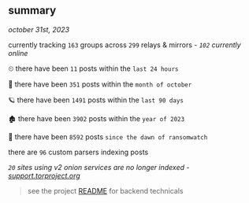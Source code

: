 
## summary
_october 31st, 2023_

currently tracking `163` groups across `299` relays & mirrors - _`102` currently online_

⏲ there have been `11` posts within the `last 24 hours`

🦈 there have been `351` posts within the `month of october`

🪐 there have been `1491` posts within the `last 90 days`

🏚 there have been `3902` posts within the `year of 2023`

🦕 there have been `8592` posts `since the dawn of ransomwatch`

there are `96` custom parsers indexing posts

_`20` sites using v2 onion services are no longer indexed - [support.torproject.org](https://support.torproject.org/onionservices/v2-deprecation/)_

> see the project [README](https://github.com/joshhighet/ransomwatch#ransomwatch--) for backend technicals
